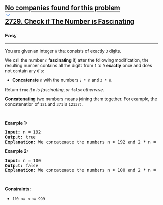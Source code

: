 <h2><a href="https://leetcode.com/problems/check-if-the-number-is-fascinating/"><div id="big-omega-company-tags"><div id="big-omega-topbar"><div class="companyTagsContainer" style="overflow-x: scroll; flex-wrap: nowrap;"><div class="companyTagsContainer--tag">No companies found for this problem</div></div><div class="companyTagsContainer--chevron"><div><svg version="1.1" id="icon" xmlns="http://www.w3.org/2000/svg" xmlns:xlink="http://www.w3.org/1999/xlink" x="0px" y="0px" viewBox="0 0 32 32" fill="#4087F1" xml:space="preserve" style="width: 20px;"><polygon points="16,22 6,12 7.4,10.6 16,19.2 24.6,10.6 26,12 "></polygon><rect id="_x3C_Transparent_Rectangle_x3E_" class="st0" fill="none" width="32" height="32"></rect></svg></div></div></div></div>2729. Check if The Number is Fascinating</a></h2><h3>Easy</h3><hr><div><p>You are given an integer <code>n</code> that consists of exactly <code>3</code> digits.</p>

<p>We call the number <code>n</code> <strong>fascinating</strong> if, after the following modification, the resulting number contains all the digits from <code>1</code> to <code>9</code> <strong>exactly</strong> once and does not contain any <code>0</code>'s:</p>

<ul>
	<li><strong>Concatenate</strong> <code>n</code> with the numbers <code>2 * n</code> and <code>3 * n</code>.</li>
</ul>

<p>Return <code>true</code><em> if </em><code>n</code><em> is fascinating, or </em><code>false</code><em> otherwise</em>.</p>

<p><strong>Concatenating</strong> two numbers means joining them together. For example, the concatenation of <code>121</code> and <code>371</code> is <code>121371</code>.</p>

<p>&nbsp;</p>
<p><strong class="example">Example 1:</strong></p>

<pre><strong>Input:</strong> n = 192
<strong>Output:</strong> true
<strong>Explanation:</strong> We concatenate the numbers n = 192 and 2 * n = 384 and 3 * n = 576. The resulting number is 192384576. This number contains all the digits from 1 to 9 exactly once.
</pre>

<p><strong class="example">Example 2:</strong></p>

<pre><strong>Input:</strong> n = 100
<strong>Output:</strong> false
<strong>Explanation:</strong> We concatenate the numbers n = 100 and 2 * n = 200 and 3 * n = 300. The resulting number is 100200300. This number does not satisfy any of the conditions.
</pre>

<p>&nbsp;</p>
<p><strong>Constraints:</strong></p>

<ul>
	<li><code>100 &lt;= n &lt;= 999</code></li>
</ul>
</div>